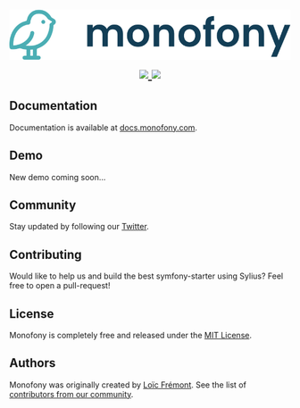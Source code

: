 <h1 align="center">
    <img src="https://github.com/Monofony/Monofony/raw/0.x/docs/_images/doc_logo.png" alt="Monofony Logo" />
    <br />
    <a href="https://github.com/Monofony/Monofony/actions" title="Build status" target="_blank">
        <img src="https://github.com/Monofony/Monofony/workflows/Application/badge.svg" />
    </a>
    <a href="https://scrutinizer-ci.com/g/Monofony/Monofony/" title="Scrutinizer" target="_blank">
        <img src="https://img.shields.io/scrutinizer/g/Monofony/Monofony.svg" />
    </a>    
</h1>

Documentation
-------------
 
Documentation is available at [docs.monofony.com](https://docs.monofony.com).

Demo
----

New demo coming soon...

Community
---------

Stay updated by following our [Twitter](https://twitter.com/MonofonyStarter).

Contributing
------------

Would like to help us and build the best symfony-starter using Sylius? Feel free to open a pull-request!

License
-------

Monofony is completely free and released under the [MIT License](https://github.com/Monofony/SymfonyStarter/blob/master/LICENSE).

Authors
-------

Monofony was originally created by [Loïc Frémont](https://twitter.com/loic_425).
See the list of [contributors from our community](https://github.com/Monofony/SymfonyStarter/contributors).
